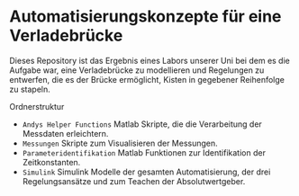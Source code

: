# Automatisierungskonzepte für eine Verladebrücke

Dieses Repository ist das Ergebnis eines Labors unserer Uni bei dem es die Aufgabe war, eine Verladebrücke zu modellieren und Regelungen zu entwerfen, die es der Brücke ermöglicht, Kisten in gegebener Reihenfolge zu stapeln. 


Ordnerstruktur 
- `Andys Helper Functions` Matlab Skripte, die die Verarbeitung der Messdaten erleichtern.
- `Messungen` Skripte zum Visualisieren der Messungen.
- `Parameteridentifikation` Matlab Funktionen zur Identifikation der Zeitkonstanten.
- `Simulink` Simulink Modelle der gesamten Automatisierung, der drei Regelungsansätze und zum Teachen der Absolutwertgeber.
